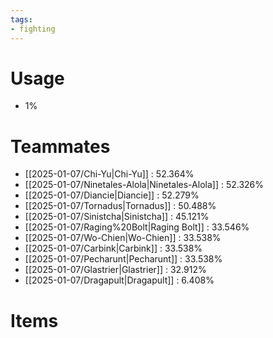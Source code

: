 ```yaml
---
tags:
- fighting
---
```

# Usage
- 1%
# Teammates
- [[2025-01-07/Chi-Yu|Chi-Yu]] : 52.364%
- [[2025-01-07/Ninetales-Alola|Ninetales-Alola]] : 52.326%
- [[2025-01-07/Diancie|Diancie]] : 52.279%
- [[2025-01-07/Tornadus|Tornadus]] : 50.488%
- [[2025-01-07/Sinistcha|Sinistcha]] : 45.121%
- [[2025-01-07/Raging%20Bolt|Raging Bolt]] : 33.546%
- [[2025-01-07/Wo-Chien|Wo-Chien]] : 33.538%
- [[2025-01-07/Carbink|Carbink]] : 33.538%
- [[2025-01-07/Pecharunt|Pecharunt]] : 33.538%
- [[2025-01-07/Glastrier|Glastrier]] : 32.912%
- [[2025-01-07/Dragapult|Dragapult]] : 6.408%
# Items